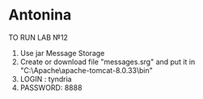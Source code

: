 # Antonina

TO RUN LAB №12
1. Use jar Message Storage
2. Create or download file "messages.srg" and put it in "C:\Apache\apache-tomcat-8.0.33\bin"
3. LOGIN : tyndria
4. PASSWORD: 8888
